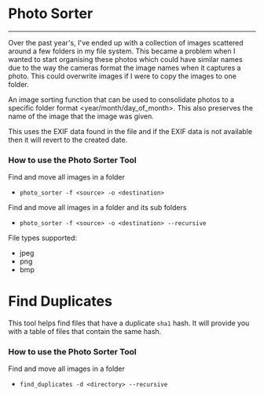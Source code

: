 # Photo Sorter
-----------------
Over the past year's, I've ended up with a collection of images scattered around a few folders in my file system. 
This became a problem when I wanted to start organising these photos which could have similar names due to the way the 
cameras format the image names when it captures a photo. This could overwrite images if I were to copy the images to 
 one folder.

An image sorting function that can be used to consolidate photos to a specific folder format <year/month/day_of_month>. 
This also preserves the name of the image that the image was given.

This uses the EXIF data found in the file and if the EXIF data is not available then it will revert to the created date.

### How to use the Photo Sorter Tool
Find and move all images in a folder

- `photo_sorter -f <source> -o <destination>`

Find and move all images in a folder and its sub folders

- `photo_sorter -f <source> -o <destination> --recursive`

File types supported:

- jpeg
- png
- bmp

# Find Duplicates

This tool helps find files that have a duplicate `sha1` hash. It will provide you with a table of files that contain 
the same hash.

### How to use the Photo Sorter Tool
Find and move all images in a folder

- `find_duplicates -d <directory> --recursive`
